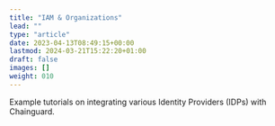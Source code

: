 ```yaml
---
title: "IAM & Organizations"
lead: ""
type: "article"
date: 2023-04-13T08:49:15+00:00
lastmod: 2024-03-21T15:22:20+01:00
draft: false
images: []
weight: 010
---
```


Example tutorials on integrating various Identity Providers (IDPs) with Chainguard.